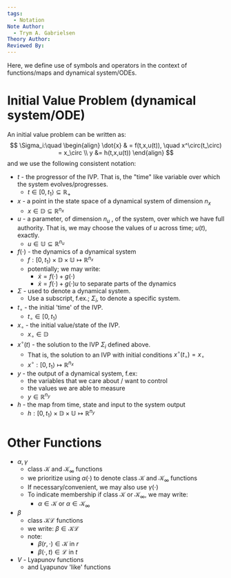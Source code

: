 ```yaml
---
tags:
  - Notation
Note Author:
  - Trym A. Gabrielsen
Theory Author: 
Reviewed By:
---
```

Here, we define use of symbols and operators in the context of functions/maps and dynamical system/ODEs.

# Initial Value Problem (dynamical system/ODE)
An initial value problem can be written as:
$$
\Sigma_i:\quad
\begin{align}
\dot{x} & = f(t,x,u(t)), \quad x^\circ(t_\circ) = x_\circ \\
y &= h(t,x,u(t))
\end{align}
$$
and we use the following consistent notation:
- $t$ - the progressor of the IVP. That is, the "time" like variable over which the system evolves/progresses.
	- $t\in[0,t_1\rangle\subseteq\mathbb{R}_+$
- $x$ - a point in the state space of a dynamical system of dimension $n_x$
	- $x\in\mathbb{D}\subseteq\mathbb{R}^{n_x}$
- $u$ - a parameter, of dimension $n_u$ , of the system, over which we have full authority. That is, we may choose the values of $u$ across time; $u(t)$, exactly.
	- $u\in\mathbb{U}\subseteq\mathbb{R}^{n_u}$
- $f(\cdot)$ - the dynamics of a dynamical system
	- $f:[0,t_1\rangle\times\mathbb{D}\times\mathbb{U} \mapsto \mathbb{R}^{n_x}$
	- potentially; we may write:
		- $\dot{x} = f(\cdot) + g(\cdot)$
		- $\dot{x} = f(\cdot) + g(\cdot)u$
		to separate parts of the dynamics
- $\Sigma$ - used to denote a dynamical system. 
	- Use a subscript, f.ex.; $\Sigma_i$, to denote a specific system.
- $t_\circ$ - the initial 'time' of the IVP.
	- $t_\circ \in [0,t_1\rangle$
- $x_\circ$ - the initial value/state of the IVP.
	- $x_\circ \in \mathbb{D}$
- $x^\circ(t)$ - the solution to the IVP $\Sigma_i$ defined above.
	- That is, the solution to an IVP with initial conditions $x^\circ(t_\circ) = x_\circ$
	- $x^\circ:[0,t_1\rangle \mapsto \mathbb{R}^{n_x}$
- $y$ - the output of a dynamical system, f.ex:
	- the variables that we care about / want to control
	- the values we are able to measure
	- $y \in \mathbb{R}^{n_y}$
- $h$ - the map from time, state and input to the system output
	- $h:[0,t_1\rangle\times\mathbb{D}\times\mathbb{U} \mapsto \mathbb{R}^{n_y}$


# Other Functions
- $\alpha,\gamma$
	- class $\mathcal{K}$ and $\mathcal{K}_\infty$ functions
	- we prioritize using $\alpha(\cdot)$ to denote class $\mathcal{K}$ and $\mathcal{K}_\infty$ functions
	- If necessary/convenient, we may also use $\gamma(\cdot)$
	- To indicate membership if class $\mathcal{K}$ or $\mathcal{K}_\infty$, we may write:
		- $\alpha \in \mathcal{K}$  or  $\alpha \in \mathcal{K}_\infty$
- $\beta$
	- class $\mathcal{KL}$ functions
	- we write: $\beta \in \mathcal{KL}$
	- note:
		- $\beta(r,\cdot) \in \mathcal{K}$   in $r$ 
		- $\beta(\cdot,t) \in \mathcal{L}$    in $t$
- $V$ - Lyapunov functions
	- and Lyapunov 'like' functions